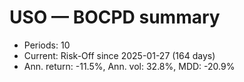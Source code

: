 # USO — BOCPD summary

- Periods: 10
- Current: Risk-Off since 2025-01-27 (164 days)
- Ann. return: -11.5%, Ann. vol: 32.8%, MDD: -20.9%

